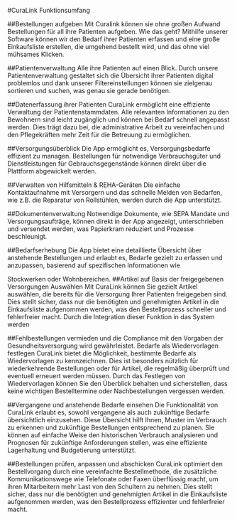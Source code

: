 #CuraLink Funktionsumfang

##Bestellungen aufgeben
Mit Curalink können sie ohne großen Aufwand Bestellungen für all ihre Patienten aufgeben. Wie das geht? Mithilfe unserer Software können wir den Bedarf ihrer Patienten erfassen und eine große Einkaufsliste erstellen, die umgehend bestellt wird, und das ohne viel mühsames Klicken.

##Patientenverwaltung 
Alle ihre Patienten auf einen Blick. Durch unsere Patientenverwaltung gestaltet sich die Übersicht ihrer Patienten digital problemlos und dank unserer Filtereinstellungen können sie zielgenau sortieren und suchen, was genau sie gerade benötigen. 

##Datenerfassung ihrer Patienten
CuraLink ermöglicht eine effiziente Verwaltung der Patientenstammdaten. Alle relevanten Informationen zu den Bewohnern sind leicht zugänglich und können bei Bedarf schnell angepasst werden. Dies trägt dazu bei, die administrative Arbeit zu vereinfachen und den Pflegekräften mehr Zeit für die Betreuung zu ermöglichen.

##Versorgungsüberblick
Die App ermöglicht es, Versorgungsbedarfe effizient zu managen. Bestellungen für notwendige Verbrauchsgüter und Dienstleistungen für Gebrauchsgegenstände können direkt über die Plattform abgewickelt werden.

##Verwalten von Hilfsmitteln & REHA-Geräten
Die einfache Kontaktaufnahme mit Versorgern und das schnelle Melden von Bedarfen, wie z.B. die Reparatur von Rollstühlen, werden durch die App unterstützt.

##Dokumentenverwaltung
Notwendige Dokumente, wie SEPA Mandate und Versorgungsaufträge, können direkt in der App angezeigt, unterschrieben und versendet werden, was Papierkram reduziert und Prozesse beschleunigt.

##Bedarfserhebung
Die App bietet eine detaillierte Übersicht über anstehende Bestellungen und erlaubt es, Bedarfe gezielt zu erfassen und anzupassen, basierend auf spezifischen Informationen wie 

Stockwerken oder Wohnbereichen.
##Artikel auf Basis der freigegebenen Versorgungen Auswählen
Mit CuraLink können Sie gezielt Artikel auswählen, die bereits für die Versorgung Ihrer Patienten freigegeben sind. Dies stellt sicher, dass nur die benötigten und genehmigten Artikel in die Einkaufsliste aufgenommen werden, was den Bestellprozess schneller und fehlerfreier macht. Durch die Integration dieser Funktion in das System werden 

##Fehlbestellungen vermieden und die Compliance mit den Vorgaben der Gesundheitsversorgung wird gewährleistet.
Bedarfe als Wiedervorlagen festlegen
CuraLink bietet die Möglichkeit, bestimmte Bedarfe als Wiedervorlagen zu kennzeichnen. Dies ist besonders nützlich für wiederkehrende Bestellungen oder für Artikel, die regelmäßig überprüft und eventuell erneuert werden müssen. Durch das Festlegen von Wiedervorlagen können Sie den Überblick behalten und sicherstellen, dass keine wichtigen Bestelltermine oder Nachbestellungen vergessen werden.

##Vergangene und anstehende Bedarfe einsehen
Die Funktionalität von CuraLink erlaubt es, sowohl vergangene als auch zukünftige Bedarfe übersichtlich einzusehen. Diese Übersicht hilft Ihnen, Muster im Verbrauch zu erkennen und zukünftige Bestellungen entsprechend zu planen. Sie können auf einfache Weise den historischen Verbrauch analysieren und Prognosen für zukünftige Anforderungen stellen, was eine effiziente Lagerhaltung und Budgetierung unterstützt.

##Bestellungen prüfen, anpassen und abschicken
CuraLink optimiert den Bestellvorgang durch eine vereinfachte Bestellmethode, die zusätzliche Kommunikationswege wie Telefonate oder Faxen überflüssig macht, um ihren Mitarbeitern mehr Last von den Schultern zu nehmen. Dies stellt sicher, dass nur die benötigten und genehmigten Artikel in die Einkaufsliste aufgenommen werden, was den Bestellprozess effizienter und fehlerfreier macht.

